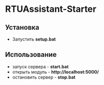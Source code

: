 # RTUAssistant-Starter
## Установка
* Запустить **setup.bat**
## Использование
* запуск сервера - **start.bat**
* открыть модуль - **http://localhost:5000/**
* остановить сервер - **stop.bat**
